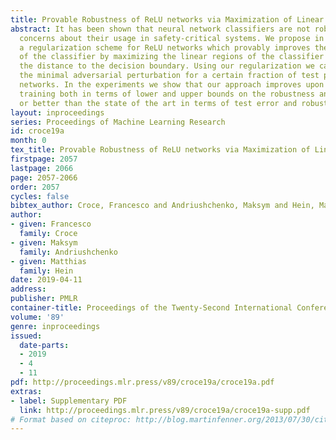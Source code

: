 ```yaml
---
title: Provable Robustness of ReLU networks via Maximization of Linear Regions
abstract: It has been shown that neural network classifiers are not robust. This raises
  concerns about their usage in safety-critical systems. We propose in this paper
  a regularization scheme for ReLU networks which provably improves the robustness
  of the classifier by maximizing the linear regions of the classifier as well as
  the distance to the decision boundary. Using our regularization we can even find
  the minimal adversarial perturbation for a certain fraction of test points for large
  networks. In the experiments we show that our approach improves upon pure adversarial
  training both in terms of lower and upper bounds on the robustness and is comparable
  or better than the state of the art in terms of test error and robustness.
layout: inproceedings
series: Proceedings of Machine Learning Research
id: croce19a
month: 0
tex_title: Provable Robustness of ReLU networks via Maximization of Linear Regions
firstpage: 2057
lastpage: 2066
page: 2057-2066
order: 2057
cycles: false
bibtex_author: Croce, Francesco and Andriushchenko, Maksym and Hein, Matthias
author:
- given: Francesco
  family: Croce
- given: Maksym
  family: Andriushchenko
- given: Matthias
  family: Hein
date: 2019-04-11
address: 
publisher: PMLR
container-title: Proceedings of the Twenty-Second International Conference on Artificial Intelligence and Statistics
volume: '89'
genre: inproceedings
issued:
  date-parts:
  - 2019
  - 4
  - 11
pdf: http://proceedings.mlr.press/v89/croce19a/croce19a.pdf
extras:
- label: Supplementary PDF
  link: http://proceedings.mlr.press/v89/croce19a/croce19a-supp.pdf
# Format based on citeproc: http://blog.martinfenner.org/2013/07/30/citeproc-yaml-for-bibliographies/
---
```

